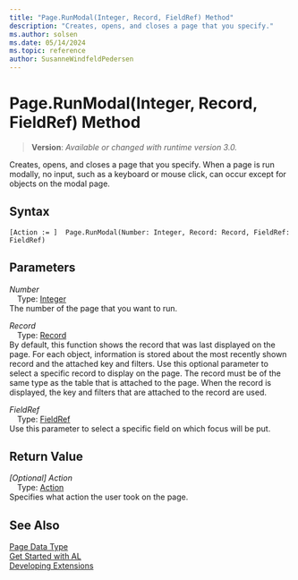 ```yaml
---
title: "Page.RunModal(Integer, Record, FieldRef) Method"
description: "Creates, opens, and closes a page that you specify."
ms.author: solsen
ms.date: 05/14/2024
ms.topic: reference
author: SusanneWindfeldPedersen
---
```

[//]: # (START>DO_NOT_EDIT)
[//]: # (IMPORTANT:Do not edit any of the content between here and the END>DO_NOT_EDIT.)
[//]: # (Any modifications should be made in the .xml files in the ModernDev repo.)
# Page.RunModal(Integer, Record, FieldRef) Method
> **Version**: _Available or changed with runtime version 3.0._

Creates, opens, and closes a page that you specify. When a page is run modally, no input, such as a keyboard or mouse click, can occur except for objects on the modal page.


## Syntax
```AL
[Action := ]  Page.RunModal(Number: Integer, Record: Record, FieldRef: FieldRef)
```
## Parameters
*Number*  
&emsp;Type: [Integer](../integer/integer-data-type.md)  
The number of the page that you want to run.  

*Record*  
&emsp;Type: [Record](../record/record-data-type.md)  
By default, this function shows the record that was last displayed on the page. For each object, information is stored about the most recently shown record and the attached key and filters. Use this optional parameter to select a specific record to display on the page. The record must be of the same type as the table that is attached to the page. When the record is displayed, the key and filters that are attached to the record are used.  

*FieldRef*  
&emsp;Type: [FieldRef](../fieldref/fieldref-data-type.md)  
Use this parameter to select a specific field on which focus will be put.  


## Return Value
*[Optional] Action*  
&emsp;Type: [Action](../action/action-option.md)  
Specifies what action the user took on the page.


[//]: # (IMPORTANT: END>DO_NOT_EDIT)
## See Also
[Page Data Type](page-data-type.md)  
[Get Started with AL](../../devenv-get-started.md)  
[Developing Extensions](../../devenv-dev-overview.md)
